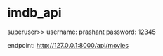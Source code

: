 # imdb_api


superuser>>
username: prashant 
password: 12345


endpoint: http://127.0.0.1:8000/api/movies
        

